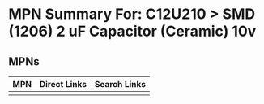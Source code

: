 



# MPN Summary For: C12U210 > SMD (1206) 2 uF Capacitor (Ceramic) 10v

## MPNs
  

|MPN|Direct Links|Search Links|
| :--- | :--- | :--- |
||||
